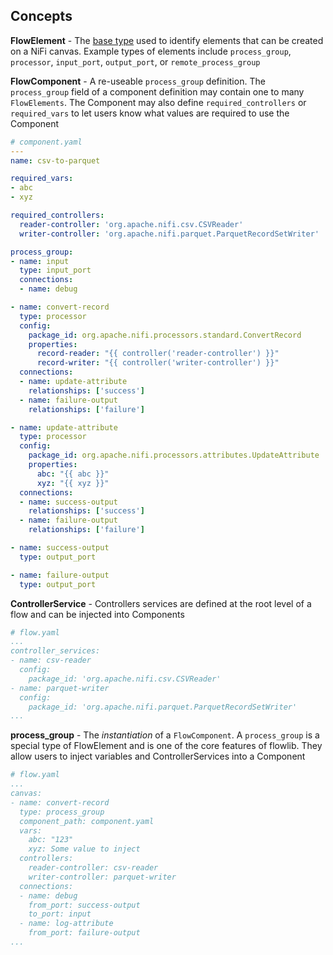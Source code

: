 ## Concepts ##

__FlowElement__ - The [base type](../flowlib/model/flow.py) used to identify elements that can be created on a NiFi canvas.  Example types of elements include `process_group`, `processor`, `input_port`, `output_port`, or `remote_process_group`


__FlowComponent__ - A re-useable `process_group` definition.  The `process_group` field of a component definition may contain one to many `FlowElements`. The Component may also define `required_controllers` or `required_vars` to let users know what values are required to use the Component

```yaml
# component.yaml
---
name: csv-to-parquet

required_vars:
- abc
- xyz

required_controllers:
  reader-controller: 'org.apache.nifi.csv.CSVReader'
  writer-controller: 'org.apache.nifi.parquet.ParquetRecordSetWriter'

process_group:
- name: input
  type: input_port
  connections:
  - name: debug

- name: convert-record
  type: processor
  config:
    package_id: org.apache.nifi.processors.standard.ConvertRecord
    properties:
      record-reader: "{{ controller('reader-controller') }}"
      record-writer: "{{ controller('writer-controller') }}"
  connections:
  - name: update-attribute
    relationships: ['success']
  - name: failure-output
    relationships: ['failure']

- name: update-attribute
  type: processor
  config:
    package_id: org.apache.nifi.processors.attributes.UpdateAttribute
    properties:
      abc: "{{ abc }}"
      xyz: "{{ xyz }}"
  connections:
  - name: success-output
    relationships: ['success']
  - name: failure-output
    relationships: ['failure']

- name: success-output
  type: output_port

- name: failure-output
  type: output_port
```


__ControllerService__ - Controllers services are defined at the root level of a flow and can be injected into Components

```yaml
# flow.yaml
...
controller_services:
- name: csv-reader
  config:
    package_id: 'org.apache.nifi.csv.CSVReader'
- name: parquet-writer
  config:
    package_id: 'org.apache.nifi.parquet.ParquetRecordSetWriter'
...
```


__process_group__ - The _instantiation_ of a `FlowComponent`.  A `process_group` is a special type of FlowElement and is one of the core features of flowlib. They allow users to inject variables and ControllerServices into a Component

```yaml
# flow.yaml
...
canvas:
- name: convert-record
  type: process_group
  component_path: component.yaml
  vars:
    abc: "123"
    xyz: Some value to inject
  controllers:
    reader-controller: csv-reader
    writer-controller: parquet-writer
  connections:
  - name: debug
    from_port: success-output
    to_port: input
  - name: log-attribute
    from_port: failure-output
...
```
